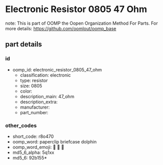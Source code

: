 # Electronic Resistor 0805 47 Ohm  

note: This is part of OOMP the Oopen Organization Method For Parts. For more details: https://github.com/oomlout/oomp_base

##  part details





### id
* oomp_id: electronic_resistor_0805_47_ohm
  * classification: electronic
  * type: resistor
  * size: 0805
  * color: 
  * description_main: 47_ohm
  * description_extra: 
  * manufacturer: 
  * part_number: 

### other_codes
* short_code: r8o470
* oomp_word: paperclip briefcase dolphin
* oomp_word_emoji: :paperclip: :briefcase: :dolphin:
* md5_6_alpha: 5q1xx
* md5_6: 92b155* 
